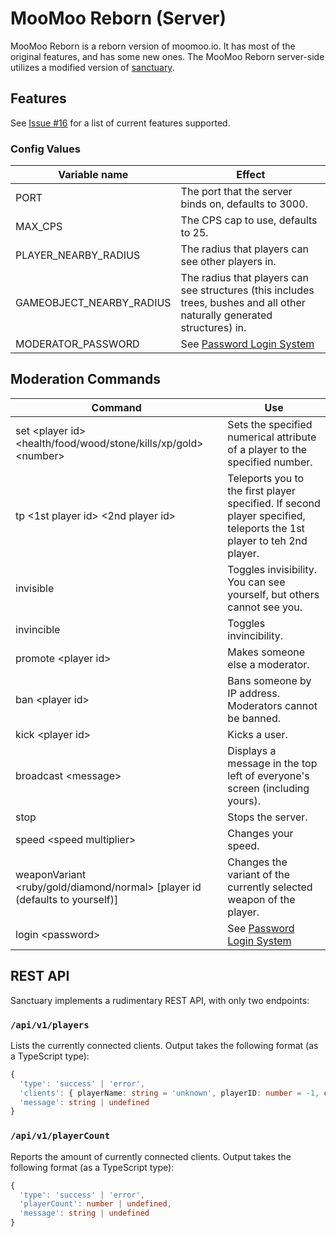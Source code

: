 # MooMoo Reborn (Server)

MooMoo Reborn is a reborn version of moomoo.io. It has most of the original features, and has some new ones.
The MooMoo Reborn server-side utilizes a modified version of [sanctuary](https://github.com/Picoseconds/sanctuary).

## Features

See [Issue #16](https://github.com/Picoseconds/sanctuary/issues/16) for a list of current features supported.

### Config Values

| Variable name            | Effect                                                                                                                    |
| ------------------------ | ------------------------------------------------------------------------------------------------------------------------- |
| PORT                     | The port that the server binds on, defaults to 3000.                                                                      |
| MAX_CPS                  | The CPS cap to use, defaults to 25.                                                                                       |
| PLAYER_NEARBY_RADIUS     | The radius that players can see other players in.                                                                         |
| GAMEOBJECT_NEARBY_RADIUS | The radius that players can see structures (this includes trees, bushes and all other naturally generated structures) in. |
| MODERATOR_PASSWORD       | See [Password Login System](#password-login-system)                                                                       |

## Moderation Commands

| Command                                                                      | Use                                                                                                                  |
| ---------------------------------------------------------------------------- | -------------------------------------------------------------------------------------------------------------------- |
| set \<player id> \<health/food/wood/stone/kills/xp/gold> \<number>           | Sets the specified numerical attribute of a player to the specified number.                                          |
| tp \<1st player id> \<2nd player id>                                         | Teleports you to the first player specified. If second player specified, teleports the 1st player to teh 2nd player. |
| invisible                                                                    | Toggles invisibility. You can see yourself, but others cannot see you.                                               |
| invincible                                                                   | Toggles invincibility.                                                                                               |
| promote \<player id>                                                         | Makes someone else a moderator.                                                                                      |
| ban \<player id>                                                             | Bans someone by IP address. Moderators cannot be banned.                                                             |
| kick \<player id>                                                            | Kicks a user.                                                                                                        |
| broadcast \<message>                                                         | Displays a message in the top left of everyone's screen (including yours).                                           |
| stop                                                                         | Stops the server.                                                                                                    |
| speed \<speed multiplier>                                                    | Changes your speed.                                                                                                  |
| weaponVariant \<ruby/gold/diamond/normal> [player id (defaults to yourself)] | Changes the variant of the currently selected weapon of the player.                                                  |
| login \<password>                                                            | See [Password Login System](#password-login-system)                                                                  |

## REST API

Sanctuary implements a rudimentary REST API, with only two endpoints:

### `/api/v1/players`

Lists the currently connected clients. Output takes the following format (as a TypeScript type):

```ts
{
  'type': 'success' | 'error',
  'clients': { playerName: string = 'unknown', playerID: number = -1, clientIPHash: string }[] | undefined,
  'message': string | undefined
}
```

### `/api/v1/playerCount`

Reports the amount of currently connected clients. Output takes the following format (as a TypeScript type):

```ts
{
  'type': 'success' | 'error',
  'playerCount': number | undefined,
  'message': string | undefined
}
```
